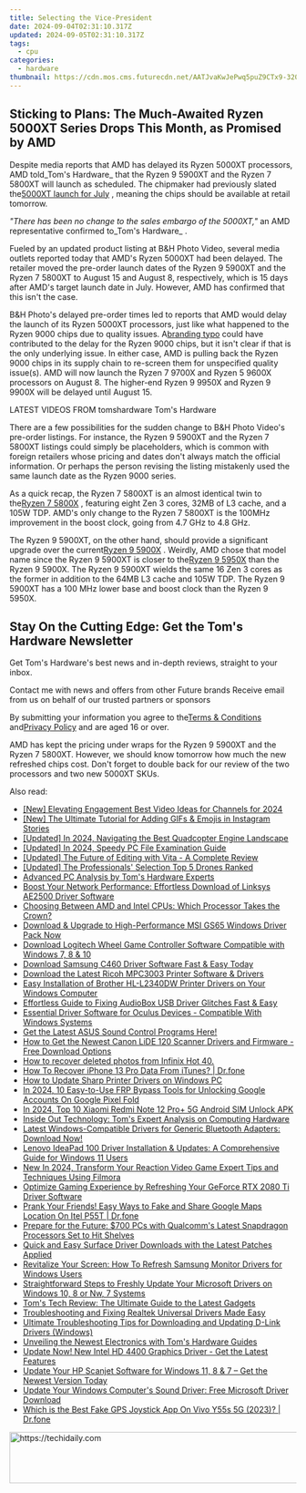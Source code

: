 ```yaml
---
title: Selecting the Vice-President
date: 2024-09-04T02:31:10.317Z
updated: 2024-09-05T02:31:10.317Z
tags:
  - cpu
categories:
  - hardware
thumbnail: https://cdn.mos.cms.futurecdn.net/AATJvaKwJePwq5puZ9CTx9-320-80.jpg
---
```


## Sticking to Plans: The Much-Awaited Ryzen 5000XT Series Drops This Month, as Promised by AMD

Despite media reports that AMD has delayed its Ryzen 5000XT processors, AMD told_Tom's Hardware_ that the Ryzen 9 5900XT and the Ryzen 7 5800XT will launch as scheduled. The chipmaker had previously slated the[5000XT launch for July](https://www.tomshardware.com/pc-components/cpus/amd-announces-zen-5-ryzen-9000-processors-launches-in-july-four-new-ryzen-9-7-and-5-processors-with-a-16-ipc-improvement) , meaning the chips should be available at retail tomorrow.

_"There has been no change to the sales embargo of the 5000XT,"_ an AMD representative confirmed to_Tom's Hardware_ .

 Fueled by an updated product listing at B&H Photo Video, several media outlets reported today that AMD's Ryzen 5000XT had been delayed. The retailer moved the pre-order launch dates of the Ryzen 9 5900XT and the Ryzen 7 5800XT to August 15 and August 8, respectively, which is 15 days after AMD's target launch date in July. However, AMD has confirmed that this isn't the case.

 B&H Photo's delayed pre-order times led to reports that AMD would delay the launch of its Ryzen 5000XT processors, just like what happened to the Ryzen 9000 chips due to quality issues. A[branding typo](https://www.tomshardware.com/pc-components/cpus/amd-ryzen-9000-launch-delay-due-to-typo-ryzen-7-9700x-ryzen-5-9600x-confirmed) could have contributed to the delay for the Ryzen 9000 chips, but it isn't clear if that is the only underlying issue. In either case, AMD is pulling back the Ryzen 9000 chips in its supply chain to re-screen them for unspecified quality issue(s). AMD will now launch the Ryzen 7 9700X and Ryzen 5 9600X processors on August 8\. The higher-end Ryzen 9 9950X and Ryzen 9 9900X will be delayed until August 15\.

 LATEST VIDEOS FROM tomshardware Tom's Hardware

 There are a few possibilities for the sudden change to B&H Photo Video's pre-order listings. For instance, the Ryzen 9 5900XT and the Ryzen 7 5800XT listings could simply be placeholders, which is common with foreign retailers whose pricing and dates don't always match the official information. Or perhaps the person revising the listing mistakenly used the same launch date as the Ryzen 9000 series.

 As a quick recap, the Ryzen 7 5800XT is an almost identical twin to the[Ryzen 7 5800X](https://www.tomshardware.com/reviews/amd-ryzen-7-5800x-zen-3-review) , featuring eight Zen 3 cores, 32MB of L3 cache, and a 105W TDP. AMD's only change to the Ryzen 7 5800XT is the 100MHz improvement in the boost clock, going from 4.7 GHz to 4.8 GHz.

 The Ryzen 9 5900XT, on the other hand, should provide a significant upgrade over the current[Ryzen 9 5900X](https://www.tomshardware.com/reviews/amd-ryzen-9-5950x-5900x-zen-3-review) . Weirdly, AMD chose that model name since the Ryzen 9 5900XT is closer to the[Ryzen 9 5950X](https://www.tomshardware.com/reviews/amd-ryzen-9-5950x-5900x-zen-3-review) than the Ryzen 9 5900X. The Ryzen 9 5900XT wields the same 16 Zen 3 cores as the former in addition to the 64MB L3 cache and 105W TDP. The Ryzen 9 5900XT has a 100 MHz lower base and boost clock than the Ryzen 9 5950X.

## Stay On the Cutting Edge: Get the Tom's Hardware Newsletter

 Get Tom's Hardware's best news and in-depth reviews, straight to your inbox.

 Contact me with news and offers from other Future brands  Receive email from us on behalf of our trusted partners or sponsors

 By submitting your information you agree to the[Terms & Conditions](https://futureplc.com/terms-conditions/) and[Privacy Policy](https://futureplc.com/privacy-policy/) and are aged 16 or over.

 AMD has kept the pricing under wraps for the Ryzen 9 5900XT and the Ryzen 7 5800XT. However, we should know tomorrow how much the new refreshed chips cost. Don't forget to double back for our review of the two processors and two new 5000XT SKUs.


<ins class="adsbygoogle"
     style="display:block"
     data-ad-format="autorelaxed"
     data-ad-client="ca-pub-7571918770474297"
     data-ad-slot="1223367746"></ins>



<ins class="adsbygoogle"
     style="display:block"
     data-ad-client="ca-pub-7571918770474297"
     data-ad-slot="8358498916"
     data-ad-format="auto"
     data-full-width-responsive="true"></ins>

<span class="atpl-alsoreadstyle">Also read:</span>
<div><ul>
<li><a href="https://facebook-video-share.techidaily.com/new-elevating-engagement-best-video-ideas-for-channels-for-2024/"><u>[New] Elevating Engagement  Best Video Ideas for Channels for 2024</u></a></li>
<li><a href="https://instagram-video-files.techidaily.com/new-the-ultimate-tutorial-for-adding-gifs-and-emojis-in-instagram-stories/"><u>[New] The Ultimate Tutorial for Adding GIFs & Emojis in Instagram Stories</u></a></li>
<li><a href="https://fox-direct.techidaily.com/updated-in-2024-navigating-the-best-quadcopter-engine-landscape/"><u>[Updated] In 2024, Navigating the Best Quadcopter Engine Landscape</u></a></li>
<li><a href="https://fox-glue.techidaily.com/updated-in-2024-speedy-pc-file-examination-guide/"><u>[Updated] In 2024, Speedy PC File Examination Guide</u></a></li>
<li><a href="https://some-skills.techidaily.com/updated-the-future-of-editing-with-vita-a-complete-review/"><u>[Updated] The Future of Editing with Vita - A Complete Review</u></a></li>
<li><a href="https://fox-cloud.techidaily.com/updated-the-professionals-selection-top-5-drones-ranked/"><u>[Updated] The Professionals' Selection  Top 5 Drones Ranked</u></a></li>
<li><a href="https://hardware-help.techidaily.com/advanced-pc-analysis-by-toms-hardware-experts/"><u>Advanced PC Analysis by Tom's Hardware Experts</u></a></li>
<li><a href="https://hardware-help.techidaily.com/boost-your-network-performance-effortless-download-of-linksys-ae2500-driver-software/"><u>Boost Your Network Performance: Effortless Download of Linksys AE2500 Driver Software</u></a></li>
<li><a href="https://hardware-help.techidaily.com/choosing-between-amd-and-intel-cpus-which-processor-takes-the-crown/"><u>Choosing Between AMD and Intel CPUs: Which Processor Takes the Crown?</u></a></li>
<li><a href="https://hardware-help.techidaily.com/download-and-upgrade-to-high-performance-msi-gs65-windows-driver-pack-now/"><u>Download & Upgrade to High-Performance MSI GS65 Windows Driver Pack Now</u></a></li>
<li><a href="https://hardware-help.techidaily.com/download-logitech-wheel-game-controller-software-compatible-with-windows-7-8-and-10/"><u>Download Logitech Wheel Game Controller Software Compatible with Windows 7, 8 & 10</u></a></li>
<li><a href="https://hardware-help.techidaily.com/download-samsung-c460-driver-software-fast-and-easy-today/"><u>Download Samsung C460 Driver Software Fast & Easy Today</u></a></li>
<li><a href="https://hardware-help.techidaily.com/download-the-latest-ricoh-mpc3003-printer-software-and-drivers/"><u>Download the Latest Ricoh MPC3003 Printer Software & Drivers</u></a></li>
<li><a href="https://hardware-help.techidaily.com/easy-installation-of-brother-hl-l2340dw-printer-drivers-on-your-windows-computer/"><u>Easy Installation of Brother HL-L2340DW Printer Drivers on Your Windows Computer</u></a></li>
<li><a href="https://hardware-help.techidaily.com/effortless-guide-to-fixing-audiobox-usb-driver-glitches-fast-and-easy/"><u>Effortless Guide to Fixing AudioBox USB Driver Glitches Fast & Easy</u></a></li>
<li><a href="https://hardware-help.techidaily.com/essential-driver-software-for-oculus-devices-compatible-with-windows-systems/"><u>Essential Driver Software for Oculus Devices - Compatible With Windows Systems</u></a></li>
<li><a href="https://hardware-help.techidaily.com/1722967857354-get-the-latest-asus-sound-control-programs-here/"><u>Get the Latest ASUS Sound Control Programs Here!</u></a></li>
<li><a href="https://hardware-help.techidaily.com/how-to-get-the-newest-canon-lide-120-scanner-drivers-and-firmware-free-download-options/"><u>How to Get the Newest Canon LiDE 120 Scanner Drivers and Firmware - Free Download Options</u></a></li>
<li><a href="https://blog-min.techidaily.com/how-to-recover-deleted-photos-from-infinix-hot-40-by-fonelab-android-recover-photos/"><u>How to recover deleted photos from Infinix Hot 40.</u></a></li>
<li><a href="https://blog-min.techidaily.com/how-to-recover-iphone-13-pro-data-from-itunes-drfone-by-drfone-ios-data-recovery-ios-data-recovery/"><u>How To Recover iPhone 13 Pro Data From iTunes? | Dr.fone</u></a></li>
<li><a href="https://hardware-help.techidaily.com/how-to-update-sharp-printer-drivers-on-windows-pc/"><u>How to Update Sharp Printer Drivers on Windows PC</u></a></li>
<li><a href="https://unlock-android.techidaily.com/in-2024-10-easy-to-use-frp-bypass-tools-for-unlocking-google-accounts-on-google-pixel-fold-by-drfone-android/"><u>In 2024, 10 Easy-to-Use FRP Bypass Tools for Unlocking Google Accounts On Google Pixel Fold</u></a></li>
<li><a href="https://sim-unlock.techidaily.com/in-2024-top-10-xiaomi-redmi-note-12-proplus-5g-android-sim-unlock-apk-by-drfone-android/"><u>In 2024, Top 10 Xiaomi Redmi Note 12 Pro+ 5G Android SIM Unlock APK</u></a></li>
<li><a href="https://hardware-help.techidaily.com/inside-out-technology-toms-expert-analysis-on-computing-hardware/"><u>Inside Out Technology: Tom's Expert Analysis on Computing Hardware</u></a></li>
<li><a href="https://hardware-help.techidaily.com/latest-windows-compatible-drivers-for-generic-bluetooth-adapters-download-now/"><u>Latest Windows-Compatible Drivers for Generic Bluetooth Adapters: Download Now!</u></a></li>
<li><a href="https://hardware-help.techidaily.com/lenovo-ideapad-100-driver-installation-and-updates-a-comprehensive-guide-for-windows-11-users/"><u>Lenovo IdeaPad 100 Driver Installation & Updates: A Comprehensive Guide for Windows 11 Users</u></a></li>
<li><a href="https://ai-driven-video-production.techidaily.com/new-in-2024-transform-your-reaction-video-game-expert-tips-and-techniques-using-filmora/"><u>New In 2024, Transform Your Reaction Video Game Expert Tips and Techniques Using Filmora</u></a></li>
<li><a href="https://hardware-help.techidaily.com/optimize-gaming-experience-by-refreshing-your-geforce-rtx-2080-ti-driver-software/"><u>Optimize Gaming Experience by Refreshing Your GeForce RTX 2080 Ti Driver Software</u></a></li>
<li><a href="https://fake-location.techidaily.com/prank-your-friends-easy-ways-to-fake-and-share-google-maps-location-on-itel-p55t-drfone-by-drfone-virtual-android/"><u>Prank Your Friends! Easy Ways to Fake and Share Google Maps Location On Itel P55T | Dr.fone</u></a></li>
<li><a href="https://hardware-help.techidaily.com/prepare-for-the-future-700-pcs-with-qualcomms-latest-snapdragon-processors-set-to-hit-shelves/"><u>Prepare for the Future: $700 PCs with Qualcomm's Latest Snapdragon Processors Set to Hit Shelves</u></a></li>
<li><a href="https://hardware-help.techidaily.com/quick-and-easy-surface-driver-downloads-with-the-latest-patches-applied/"><u>Quick and Easy Surface Driver Downloads with the Latest Patches Applied</u></a></li>
<li><a href="https://hardware-help.techidaily.com/revitalize-your-screen-how-to-refresh-samsung-monitor-drivers-for-windows-users/"><u>Revitalize Your Screen: How To Refresh Samsung Monitor Drivers for Windows Users</u></a></li>
<li><a href="https://hardware-help.techidaily.com/straightforward-steps-to-freshly-update-your-microsoft-drivers-on-windows-10-8-or-nw-7-systems/"><u>Straightforward Steps to Freshly Update Your Microsoft Drivers on Windows 10, 8 or Nw, 7 Systems</u></a></li>
<li><a href="https://hardware-help.techidaily.com/toms-tech-review-the-ultimate-guide-to-the-latest-gadgets/"><u>Tom's Tech Review: The Ultimate Guide to the Latest Gadgets</u></a></li>
<li><a href="https://hardware-help.techidaily.com/troubleshooting-and-fixing-realtek-universal-drivers-made-easy/"><u>Troubleshooting and Fixing Realtek Universal Drivers Made Easy</u></a></li>
<li><a href="https://hardware-help.techidaily.com/ultimate-troubleshooting-tips-for-downloading-and-updating-d-link-drivers-windows/"><u>Ultimate Troubleshooting Tips for Downloading and Updating D-Link Drivers (Windows)</u></a></li>
<li><a href="https://hardware-help.techidaily.com/unveiling-the-newest-electronics-with-toms-hardware-guides/"><u>Unveiling the Newest Electronics with Tom's Hardware Guides</u></a></li>
<li><a href="https://hardware-help.techidaily.com/update-now-new-intel-hd-4400-graphics-driver-get-the-latest-features/"><u>Update Now! New Intel HD 4400 Graphics Driver - Get the Latest Features</u></a></li>
<li><a href="https://hardware-help.techidaily.com/1722975496760-update-your-hp-scanjet-software-for-windows-11-8-and-7-get-the-newest-version-today/"><u>Update Your HP Scanjet Software for Windows 11, 8 & 7 – Get the Newest Version Today</u></a></li>
<li><a href="https://hardware-help.techidaily.com/update-your-windows-computers-sound-driver-free-microsoft-driver-download/"><u>Update Your Windows Computer's Sound Driver: Free Microsoft Driver Download</u></a></li>
<li><a href="https://fake-location.techidaily.com/which-is-the-best-fake-gps-joystick-app-on-vivo-y55s-5g-2023-drfone-by-drfone-virtual-android/"><u>Which is the Best Fake GPS Joystick App On Vivo Y55s 5G (2023)? | Dr.fone</u></a></li>
</ul></div>

<!-- affiliate ads begin -->
<a href="https://aligracehair.sjv.io/c/5597632/2087253/19272" target="_top" id="2087253">
  <img src="//a.impactradius-go.com/display-ad/19272-2087253" border="0" alt="https://techidaily.com" width="728" height="90"/>
</a>
<img height="0" width="0" src="https://aligracehair.sjv.io/i/5597632/2087253/19272" style="position:absolute;visibility:hidden;" border="0" />
<!-- affiliate ads end -->